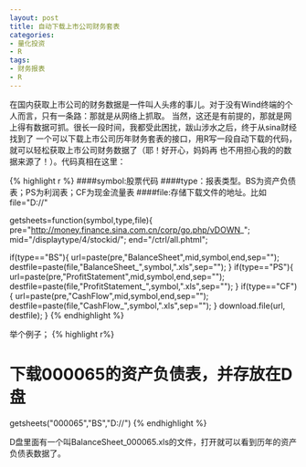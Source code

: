```yaml
---
layout: post
title: 自动下载上市公司财务套表
categories:
- 量化投资
- R
tags:
- 财务报表
- R
---
```


在国内获取上市公司的财务数据是一件叫人头疼的事儿。对于没有Wind终端的个人而言，只有一条路：那就是从网络上抓取。
当然，这还是有前提的，那就是网上得有数据可抓。很长一段时间，我都受此困扰，跋山涉水之后，终于从sina财经找到了
一个可以下载上市公司历年财务套表的接口，用R写一段自动下载的代码，就可以轻松获取上市公司财务数据了（耶！好开心，妈妈再
也不用担心我的的数据来源了！）。代码真相在这里：

{% highlight r %}
####symbol:股票代码
####type：报表类型。BS为资产负债表；PS为利润表；CF为现金流量表
####file:存储下载文件的地址。比如file="D://"

getsheets=function(symbol,type,file){
pre="http://money.finance.sina.com.cn/corp/go.php/vDOWN_";
mid="/displaytype/4/stockid/";
end="/ctrl/all.phtml";

if(type=="BS"){
url=paste(pre,"BalanceSheet",mid,symbol,end,sep="");
destfile=paste(file,"BalanceSheet_",symbol,".xls",sep="");
}
if(type=="PS"){
url=paste(pre,"ProfitStatement",mid,symbol,end,sep="");
destfile=paste(file,"ProfitStatement_",symbol,".xls",sep="");
}
if(type=="CF"){
url=paste(pre,"CashFlow",mid,symbol,end,sep="");
destfile=paste(file,"CashFlow_",symbol,".xls",sep="");
}
download.file(url, destfile);
}
{% endhighlight %}

举个例子；
{% highlight r%}
# 下载000065的资产负债表，并存放在D盘
getsheets("000065","BS","D://")
{% endhighlight %}

D盘里面有一个叫BalanceSheet_000065.xls的文件，打开就可以看到历年的资产负债表数据了。